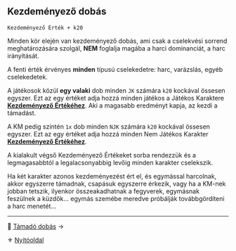## Kezdeményező dobás

```
Kezdeményező Érték + k20
```

Minden kör elején van kezdeményező dobás, ami csak a cselekvési sorrend meghatározására szolgál, **NEM** foglalja magába a harci dominanciát, a harc irányítását.

A fenti érték érvényes **minden** típusú cselekedetre: harc, varázslás, egyéb cselekedetek.

A játékosok közül **egy valaki** dob minden `JK` számára `k20` kockával össesen egyszer. Ezt az egy értéket adja hozzá minden játékos a Játékos Karaktere **[Kezdeményező Értékéhez](062_01_ke_te_ve_ce.md#kezdem%C3%A9nyez%C5%91-%C3%A9rt%C3%A9k-k%C3%A9)**. Aki a magasabb eredményt kapja, az kezdi a támadást.

A KM pedig szintén `1x` dob minden `NJK` számára `k20` kockával össesen egyszer. Ezt az egy értéket adja hozzá minden Nem Játékos Karakter **[Kezdeményező Értékéhez](062_01_ke_te_ve_ce.md#kezdem%C3%A9nyez%C5%91-%C3%A9rt%C3%A9k-k%C3%A9)**. 

A kialakult végső Kezdeményező Értékeket sorba rendezzük és a legmagasabbtól a legalacsonyabbig levőig minden karakter cselekszik.

Ha két karakter azonos kezdeményezést ért el, és egymással harcolnak, akkor egyszerre támadnak, csapásuk egyszerre érkezik, vagy ha a KM-nek jobban tetszik, ilyenkor összeakadhatnak a fegyverek, egymásnak feszülnek a küzdők... egymás szemébe meredve próbálják továbbgördíteni a harc menetét...

---

🔗 [Támadó dobás](064_02_02_tamado_dobas.md) →

⚜️ [Nyitóoldal](start.md#6-harcrendszer-%EF%B8%8F)
